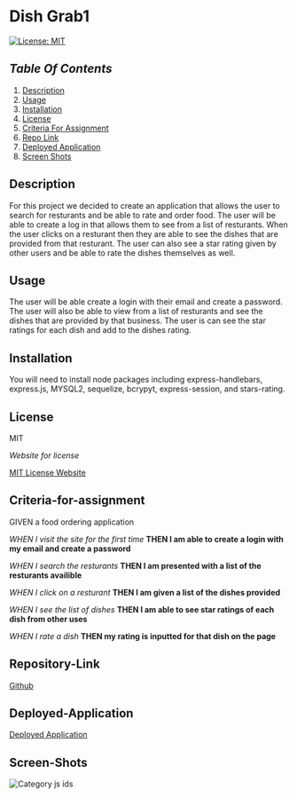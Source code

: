 # Dish Grab1

[![License: MIT](https://img.shields.io/badge/License-MIT-yellow.svg)](https://opensource.org/licenses/MIT)

## _Table Of Contents_

1. [Description](#description)
2. [Usage](#usage)
3. [Installation](#installation)
4. [License](#license)
5. [Criteria For Assignment](#criteria-for-assignment)
6. [Repo Link](#repository-link)
7. [Deployed Application](#deployed-application)
8. [Screen Shots](#screen-shots)

## Description

For this project we decided to create an application that allows the user to search for resturants and be able to rate and order food. The user will be able to create a log in that allows them to see from a list of resturants. When the user clicks on a resturant then they are able to see the dishes that are provided from that resturant. The user can also see a star rating given by other users and be able to rate the dishes themselves as well.

## Usage

The user will be able create a login with their email and create a password. The user will also be able to view from a list of resturants and see the dishes that are provided by that business. The user is can see the star ratings for each dish and add to the dishes rating.

## Installation

You will need to install node packages including express-handlebars, express.js, MYSQL2, sequelize, bcrypyt, express-session, and stars-rating.

## License

MIT

_Website for license_

[MIT License Website](https://mit-license.org/)

## Criteria-for-assignment

GIVEN a food ordering application

*WHEN I visit the site for the first time*
**THEN I am able to create a login with my email and create a password**

*WHEN I search the resturants*
**THEN I am presented with a list of the resturants availible**

*WHEN I click on a resturant*
**THEN I am given a list of the dishes provided**

*WHEN I see the list of dishes*
**THEN I am able to see star ratings of each dish from other uses**

*WHEN I rate a dish*
**THEN my rating is inputted for that dish on the page**

## Repository-Link

[Github](https://github.com/PintoDrop/dishgrab)

## Deployed-Application

[Deployed Application]()

## Screen-Shots

![Category js ids]()
